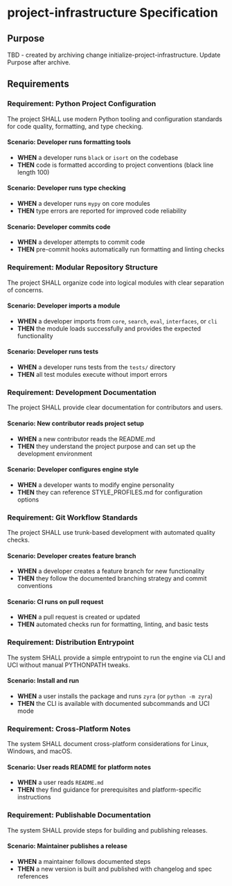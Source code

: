 # project-infrastructure Specification

## Purpose
TBD - created by archiving change initialize-project-infrastructure. Update Purpose after archive.
## Requirements
### Requirement: Python Project Configuration
The project SHALL use modern Python tooling and configuration standards for code quality, formatting, and type checking.

#### Scenario: Developer runs formatting tools
- **WHEN** a developer runs `black` or `isort` on the codebase
- **THEN** code is formatted according to project conventions (black line length 100)

#### Scenario: Developer runs type checking
- **WHEN** a developer runs `mypy` on core modules
- **THEN** type errors are reported for improved code reliability

#### Scenario: Developer commits code
- **WHEN** a developer attempts to commit code
- **THEN** pre-commit hooks automatically run formatting and linting checks

### Requirement: Modular Repository Structure
The project SHALL organize code into logical modules with clear separation of concerns.

#### Scenario: Developer imports a module
- **WHEN** a developer imports from `core`, `search`, `eval`, `interfaces`, or `cli`
- **THEN** the module loads successfully and provides the expected functionality

#### Scenario: Developer runs tests
- **WHEN** a developer runs tests from the `tests/` directory
- **THEN** all test modules execute without import errors

### Requirement: Development Documentation
The project SHALL provide clear documentation for contributors and users.

#### Scenario: New contributor reads project setup
- **WHEN** a new contributor reads the README.md
- **THEN** they understand the project purpose and can set up the development environment

#### Scenario: Developer configures engine style
- **WHEN** a developer wants to modify engine personality
- **THEN** they can reference STYLE_PROFILES.md for configuration options

### Requirement: Git Workflow Standards
The project SHALL use trunk-based development with automated quality checks.

#### Scenario: Developer creates feature branch
- **WHEN** a developer creates a feature branch for new functionality
- **THEN** they follow the documented branching strategy and commit conventions

#### Scenario: CI runs on pull request
- **WHEN** a pull request is created or updated
- **THEN** automated checks run for formatting, linting, and basic tests

### Requirement: Distribution Entrypoint
The system SHALL provide a simple entrypoint to run the engine via CLI and UCI without manual PYTHONPATH tweaks.

#### Scenario: Install and run
- **WHEN** a user installs the package and runs `zyra` (or `python -m zyra`)
- **THEN** the CLI is available with documented subcommands and UCI mode

### Requirement: Cross-Platform Notes
The system SHALL document cross-platform considerations for Linux, Windows, and macOS.

#### Scenario: User reads README for platform notes
- **WHEN** a user reads `README.md`
- **THEN** they find guidance for prerequisites and platform-specific instructions

### Requirement: Publishable Documentation
The system SHALL provide steps for building and publishing releases.

#### Scenario: Maintainer publishes a release
- **WHEN** a maintainer follows documented steps
- **THEN** a new version is built and published with changelog and spec references
